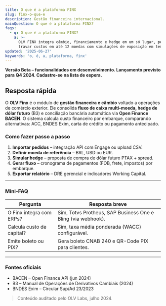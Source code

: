 ```yaml
---
title: O que é a plataforma FINX
slug: finx-o-que-e
description: Gestão financeira internacional.
mainQuestion: O que é a plataforma FINX?
faqs:
  - q: O que é a plataforma FINX?
    a: >-
      OLV FINX integra câmbio, financiamento e hedge em um só lugar, permitindo
      travar custos em até 12 moedas com simulações de exposição em tempo real.
updated: '2025-06-27'
keywords: 'o, é, a, plataforma, finx'
---
```


**Versão Beta – funcionalidades em desenvolvimento. Lançamento previsto para Q4 2024. Cadastre-se na lista de espera.**

## Resposta rápida

O **OLV Finx** é o módulo de **gestão financeira e câmbio** voltado a operações de comércio exterior. Ele consolida **fluxo de caixa multi-moeda, hedge de dólar futuro** (B3) e conciliação bancária automática via **Open Finance BACEN**. O sistema calcula custo financeiro por embarque, comparando alternativas: ACC, BNDES Exim, carta de crédito ou pagamento antecipado.

### Como fazer passo a passo

1. **Importar pedidos** – integração API com Engage ou upload CSV.
2. **Definir moeda de referência** – BRL, USD ou EUR.
3. **Simular hedge** – proposta de compra de dólar futuro PTAX + spread.
4. **Gerar fluxo** – cronograma de pagamentos (FOB, frete, impostos) por embarque.
5. **Exportar relatório** – DRE gerencial e indicadores Working Capital.

---

### Mini-FAQ

| Pergunta | Resposta breve |
| --- | --- |
| O Finx integra com ERPs? | Sim, Totvs Protheus, SAP Business One e Bling (via webhook). |
| Calcula custo de capital? | Sim, taxa média ponderada (WACC) configurável. |
| Emite boleto ou PIX? | Gera boleto CNAB 240 e QR-Code PIX para clientes. |

---

### Fontes oficiais

* BACEN – Open Finance API (jun 2024)
* B3 – Manual de Operações de Derivativos Cambiais (2024)
* BNDES Exim – Circular Sup/Ad 23/2023

> Conteúdo auditado pelo OLV Labs, julho 2024.
